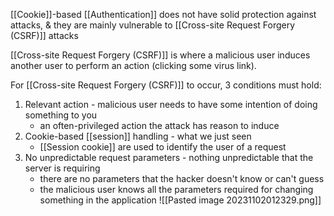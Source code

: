 [[Cookie]]-based [[Authentication]] does not have solid protection against attacks, & they are mainly vulnerable to [[Cross-site Request Forgery (CSRF)]] attacks

[[Cross-site Request Forgery (CSRF)]] is where a malicious user induces another user to perform an action (clicking some virus link).

For [[Cross-site Request Forgery (CSRF)]] to occur, 3 conditions must hold:
1. Relevant action - malicious user needs to have some intention of doing something to you
	- an often-privileged action the attack has reason to induce
2. Cookie-based [[session]] handling - what we just seen
	- [[Session cookie]] are used to identify the user of a request
3. No unpredictable request parameters - nothing unpredictable that the server is requiring
	- there are no parameters that the hacker doesn't know or can't guess
	- the malicious user knows all the parameters required for changing something in the application
		![[Pasted image 20231102012329.png]]